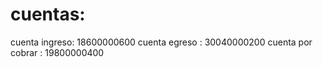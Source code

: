 
# cuentas:
  cuenta ingreso: 18600000600
  cuenta egreso : 30040000200
  cuenta por cobrar : 19800000400

